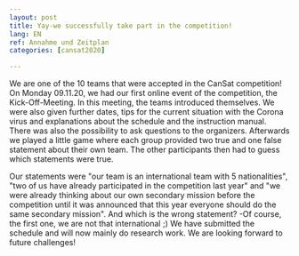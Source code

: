 ```yaml
---
layout: post
title: Yay-we successfully take part in the competition!
lang: EN
ref: Annahme und Zeitplan
categories: [cansat2020]

---
```


We are one of the 10 teams that were accepted in the CanSat competition! On Monday 09.11.20, we had our first online event of the competition, the Kick-Off-Meeting. In this meeting, the teams introduced themselves. We were also given further dates, tips for the current situation with the Corona virus and explanations about the schedule and the instruction manual. There was also the possibility to ask questions to the organizers. Afterwards we played a little game where each group provided two true and one false statement about their own team. The other participants then had to guess which statements were true. 

Our statements were "our team is an international team with 5 nationalities", "two of us have already participated in the competition last year" and "we were already thinking about our own secondary mission before the competition until it was announced that this year everyone should do the same secondary mission". And which is the wrong statement? -Of course, the first one, we are not that international ;) We have submitted the schedule and will now mainly do research work. We are looking forward to future challenges!
